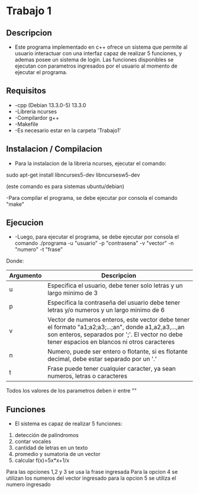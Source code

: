 # Trabajo 1
## Descripcion
* Este programa implementado en c++ ofrece un sistema que permite al usuario interactuar con una interfaz capaz de realizar  5 funciones, y ademas posee un sistema de login. Las funciones disponibles se ejecutan con parametros ingresados por el usuario al momento de ejecutar el programa.

## Requisitos
* -cpp (Debian 13.3.0-5) 13.3.0
* -Libreria ncurses
* -Compilardor g++
* -Makefile
* -Es necesario estar en la carpeta 'Trabajo1'

## Instalacion / Compilacion
* Para la instalacion de la libreria ncurses, ejecutar el comando:

sudo apt-get install libncurses5-dev libncursesw5-dev

(este comando es para sistemas ubuntu/debian)

-Para compilar el programa, se debe ejecutar por consola el comando "make"

## Ejecucion
* -Luego, para ejecutar el programa, se debe ejecutar por consola el comando ./programa -u "usuario" -p "contrasena" -v "vector" -n "numero" -t "frase"

Donde:

| Argumento | Descripcion |
| -------- | ----------- |
| u | Especifica el usuario,  debe tener solo letras y un largo minimo de 3 |
| p | Especifica la contraseña del usuario debe tener letras y/o numeros y un largo minimo de 6 |
| v | Vector de numeros enteros, este vector debe tener el formato "a1;a2;a3;...;an", donde a1,a2,a3,...,an son enteros, separados por ';'. El vector no debe tener espacios en blancos ni otros caracteres |
| n | Numero, puede ser entero o flotante, si es flotante decimal, debe estar separado por un '.'  |
| t | Frase puede tener cualquier caracter, ya sean numeros, letras o caracteres |

Todos los valores de los parametros deben ir entre ""


## Funciones
* El sistema es capaz de realizar 5 funciones:
1) detección de palíndromos
2) contar vocales
3) cantidad de letras en un texto
4) promedio y sumatoria de un vector
5) calcular f(x)=5x*x+1/x

Para las opciones 1,2 y 3 se usa la frase ingresada
Para la opcion 4 se utilizan los numeros del vector ingresado
para la opcion 5 se utiliza el numero ingresado